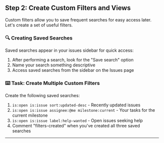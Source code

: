 ## Step 2: Create Custom Filters and Views

Custom filters allow you to save frequent searches for easy access later. Let's create a set of useful filters.

### 🔍 Creating Saved Searches

Saved searches appear in your issues sidebar for quick access:

1. After performing a search, look for the "Save search" option
2. Name your search something descriptive
3. Access saved searches from the sidebar on the Issues page

### :keyboard: Task: Create Multiple Custom Filters

Create the following saved searches:

1. `is:open is:issue sort:updated-desc` - Recently updated issues
2. `is:open is:issue assignee:@me milestone:current` - Your tasks for the current milestone
3. `is:open is:issue label:help-wanted` - Open issues seeking help
4. Comment "filters-created" when you've created all three saved searches

---

